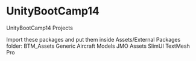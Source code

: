 # UnityBootCamp14
UnityBootCamp14 Projects

Import these packages and put them inside Assets/External Packages folder:
BTM_Assets
Generic Aircraft Models
JMO Assets
SlimUI
TextMesh Pro